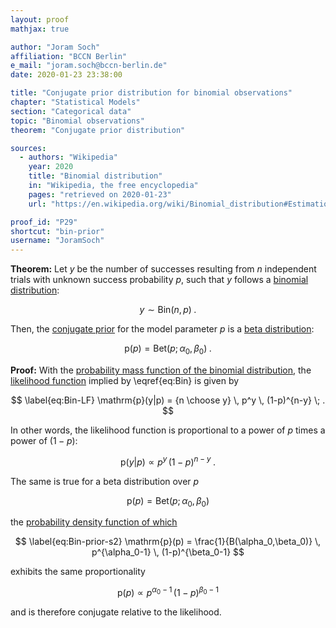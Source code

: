 ```yaml
---
layout: proof
mathjax: true

author: "Joram Soch"
affiliation: "BCCN Berlin"
e_mail: "joram.soch@bccn-berlin.de"
date: 2020-01-23 23:38:00

title: "Conjugate prior distribution for binomial observations"
chapter: "Statistical Models"
section: "Categorical data"
topic: "Binomial observations"
theorem: "Conjugate prior distribution"

sources:
  - authors: "Wikipedia"
    year: 2020
    title: "Binomial distribution"
    in: "Wikipedia, the free encyclopedia"
    pages: "retrieved on 2020-01-23"
    url: "https://en.wikipedia.org/wiki/Binomial_distribution#Estimation_of_parameters"

proof_id: "P29"
shortcut: "bin-prior"
username: "JoramSoch"
---
```



**Theorem:** Let $y$ be the number of successes resulting from $n$ independent trials with unknown success probability $p$, such that $y$ follows a [binomial distribution](/D/bin):

$$ \label{eq:Bin}
y \sim \mathrm{Bin}(n,p) \; .
$$

Then, the [conjugate prior](/D/prior-conj) for the model parameter $p$ is a [beta distribution](/D/beta):

$$ \label{eq:Beta}
\mathrm{p}(p) = \mathrm{Bet}(p; \alpha_0, \beta_0) \; .
$$


**Proof:** With the [probability mass function of the binomial distribution](/P/bin-pmf), the [likelihood function](/D/lf) implied by \eqref{eq:Bin} is given by

$$ \label{eq:Bin-LF}
\mathrm{p}(y|p) = {n \choose y} \, p^y \, (1-p)^{n-y} \; .
$$

In other words, the likelihood function is proportional to a power of $p$ times a power of $(1-p)$:

$$ \label{eq:Bin-LF-prop}
\mathrm{p}(y|p) \propto p^y \, (1-p)^{n-y} \; .
$$

The same is true for a beta distribution over $p$

$$ \label{eq:Bin-prior-s1}
\mathrm{p}(p) = \mathrm{Bet}(p; \alpha_0, \beta_0)
$$

the [probability density function of which](/P/beta-pdf)

$$ \label{eq:Bin-prior-s2}
\mathrm{p}(p) = \frac{1}{B(\alpha_0,\beta_0)} \, p^{\alpha_0-1} \, (1-p)^{\beta_0-1}
$$

exhibits the same proportionality

$$ \label{eq:Bin-prior-s3}
\mathrm{p}(p) \propto p^{\alpha_0-1} \, (1-p)^{\beta_0-1}
$$

and is therefore conjugate relative to the likelihood.